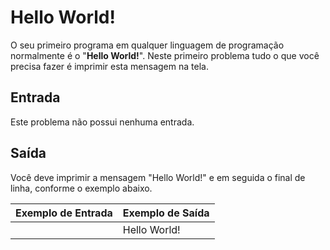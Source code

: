 # Hello World!

O seu primeiro programa em qualquer linguagem de programação normalmente é o "**Hello World!**". Neste primeiro problema tudo o que você precisa fazer é imprimir esta mensagem na tela.

## Entrada

Este problema não possui nenhuma entrada.

## Saída

Você deve imprimir a mensagem "Hello World!" e em seguida o final de linha, conforme o exemplo abaixo.

| Exemplo de Entrada  | Exemplo de Saída |
| ------------- | ------------- |
|               | Hello World!  |

